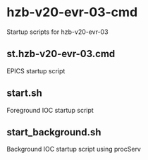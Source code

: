 # hzb-v20-evr-03-cmd

Startup scripts for hzb-v20-evr-03

## st.hzb-v20-evr-03.cmd

EPICS startup script

## start.sh

Foreground IOC startup script

## start_background.sh

Background IOC startup script using procServ

